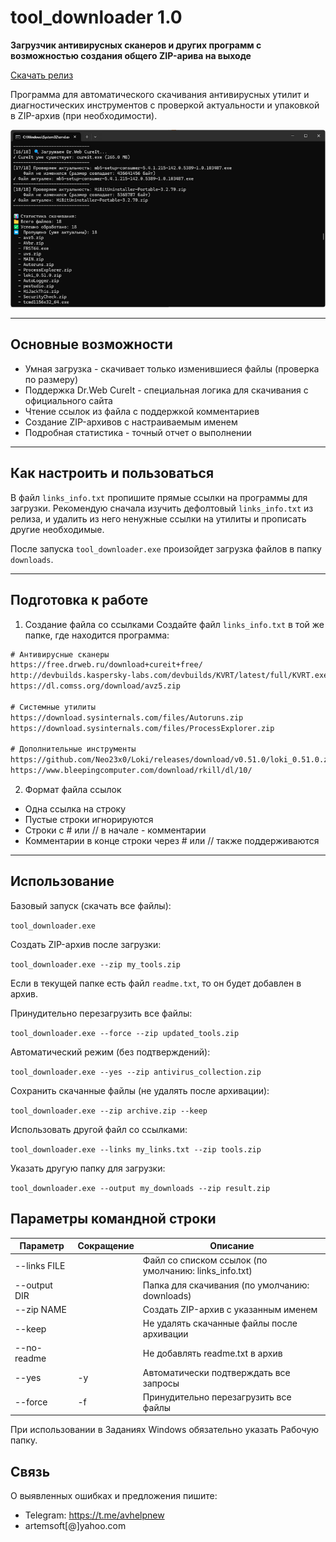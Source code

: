 # tool_downloader 1.0

**Загрузчик антивирусных сканеров и других программ с возможностью создания общего ZIP-арива на выходе**

[Скачать релиз](https://github.com/artemsoft2025/tool_downloader/releases/download/1.0/tool_downloader.zip)


Программа для автоматического скачивания антивирусных утилит и диагностических инструментов с проверкой актуальности и упаковкой в ZIP-архив (при необходимости).

![001](img/001.png)

---

## Основные возможности

- Умная загрузка - скачивает только изменившиеся файлы (проверка по размеру)
- Поддержка Dr.Web CureIt - специальная логика для скачивания с официального сайта
- Чтение ссылок из файла с поддержкой комментариев
- Создание ZIP-архивов с настраиваемым именем
- Подробная статистика - точный отчет о выполнении


---

## Как настроить и пользоваться

В файл `links_info.txt` пропишите прямые ссылки на программы для загрузки. Рекомендую сначала изучить дефолтовый `links_info.txt` из релиза, и удалить из него ненужные ссылки на утилиты и прописать другие необходимые. 

После запуска `tool_downloader.exe` произойдет загрузка файлов в папку `downloads`. 

---

## Подготовка к работе
1. Создание файла со ссылками
Создайте файл `links_info.txt` в той же папке, где находится программа:

```cmd
# Антивирусные сканеры
https://free.drweb.ru/download+cureit+free/
http://devbuilds.kaspersky-labs.com/devbuilds/KVRT/latest/full/KVRT.exe
https://dl.comss.org/download/avz5.zip

# Системные утилиты  
https://download.sysinternals.com/files/Autoruns.zip
https://download.sysinternals.com/files/ProcessExplorer.zip

# Дополнительные инструменты
https://github.com/Neo23x0/Loki/releases/download/v0.51.0/loki_0.51.0.zip
https://www.bleepingcomputer.com/download/rkill/dl/10/
```

2. Формат файла ссылок
- Одна ссылка на строку
- Пустые строки игнорируются
- Строки с # или // в начале - комментарии
- Комментарии в конце строки через # или // также поддерживаются


---

## Использование

Базовый запуск (скачать все файлы):

`tool_downloader.exe`

Создать ZIP-архив после загрузки:

`tool_downloader.exe --zip my_tools.zip`

Если в текущей папке есть файл `readme.txt`, то он будет добавлен в архив.

Принудительно перезагрузить все файлы:

`tool_downloader.exe --force --zip updated_tools.zip`

Автоматический режим (без подтверждений):

`tool_downloader.exe --yes --zip antivirus_collection.zip`

Сохранить скачанные файлы (не удалять после архивации):

`tool_downloader.exe --zip archive.zip --keep`

Использовать другой файл со ссылками:

`tool_downloader.exe --links my_links.txt --zip tools.zip`

Указать другую папку для загрузки:

`tool_downloader.exe --output my_downloads --zip result.zip`


## Параметры командной строки

| Параметр     |	Сокращение |	Описание                                           |
|--------------|---------------|-------------------------------------------------------|
| --links FILE |		       | Файл со списком ссылок (по умолчанию: links_info.txt) |
| --output DIR |		       | Папка для скачивания (по умолчанию: downloads)        |
| --zip NAME   | 	           | Создать ZIP-архив с указанным именем                  |
| --keep       |		       | Не удалять скачанные файлы после архивации            |
| --no-readme  |		       | Не добавлять readme.txt в архив                       |
| --yes        |	-y	       | Автоматически подтверждать все запросы                |
| --force      |	-f	       | Принудительно перезагрузить все файлы                 |

При использовании в Заданиях Windows обязательно указать Рабочую папку.


## Связь

О выявленных ошибках и предложения пишите:
- Telegram: https://t.me/avhelpnew
- artemsoft[@]yahoo.com
